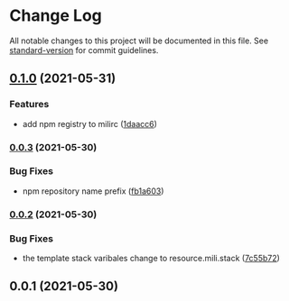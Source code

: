 # Change Log

All notable changes to this project will be documented in this file. See [standard-version](https://github.com/conventional-changelog/standard-version) for commit guidelines.

<a name="0.0.1"></a>
## [0.1.0](https://www.github.com/mili-project-manager/mtpl-base/compare/v0.0.3...v0.1.0) (2021-05-31)


### Features

* add npm registry to milirc ([1daacc6](https://www.github.com/mili-project-manager/mtpl-base/commit/1daacc6613c43f248b8f1f1fb0443b2727edc209))

### [0.0.3](https://www.github.com/mili-project-manager/mtpl-base/compare/v0.0.2...v0.0.3) (2021-05-30)


### Bug Fixes

* npm repository name prefix ([fb1a603](https://www.github.com/mili-project-manager/mtpl-base/commit/fb1a603a67ee6d74f08d32952fe431e3a3036bb9))

### [0.0.2](https://www.github.com/mili-project-manager/mtpl-base/compare/v0.0.1...v0.0.2) (2021-05-30)


### Bug Fixes

* the template stack varibales change to resource.mili.stack ([7c55b72](https://www.github.com/mili-project-manager/mtpl-base/commit/7c55b72e691272d27d914518d6935cb0a7a9420b))

## 0.0.1 (2021-05-30)
